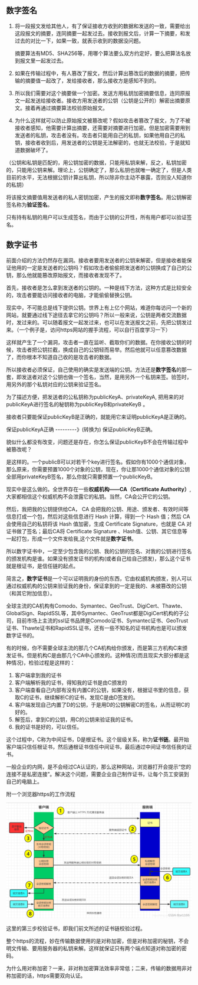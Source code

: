 ## 数字签名

1. 将一段报文发给其他人，有了保证接收方收到的数据和发送的一致，需要给出这段报文的摘要，连同摘要一起发过去。接收到报文后，计算一下摘要，和发过去的对比一下，如果一致，就表示收到的数据没问题。

   摘要算法有MD5、SHA256等，用哪个算法要么双方约定好，要么把算法名放到报文里一起发过去。

2. 如果在传输过程中，有人篡改了报文，然后计算出篡改后的数据的摘要，把传输的摘要值一起改了，发给接收者，那么接收方是感知不到的。

3. 所以我们需要对这个摘要做一个加密。发送方用私钥加密摘要信息，连同原报文一起发送给接收者。接收方用发送者的公钥（公钥是公开的）解密出摘要原文。接着再通过摘要算法校验原始报文。

4. 为什么这样就可以防止原始报文被篡改呢？假如攻击者篡改了报文，为了不被接收者感知，他需要计算出摘要，还需要对摘要进行加密。但是加密需要用到发送者的私钥，攻击者没有。攻击者只能用自己的私钥，如果他用自己的私钥，接收者收到后，用发送者的公钥是无法解密的，也就无法校验，于是就知道数据破坏了。

（公钥和私钥是匹配的，用公钥加密的数据，只能用私钥来解，反之，私钥加密的，只能用公钥来解。理论上，公钥确定了，那么私钥也就唯一确定了，但是人类目前的水平，无法根据公钥计算出私钥，所以除非你主动不暴露，否则没人知道你的私钥）

将该报文摘要值用发送者的私人密钥加密，产生的报文即称**数字签名**。用公钥解密签名称为**验证签名**。

只有持有私钥的用户可以生成签名，而由于公钥的公开性，所有用户都可以验证签名。



## 数字证书

前面介绍的方法仍然存在漏洞。接收者要用发送者的公钥来解密，但是接收者能保证他用的一定是发送者的公钥吗？假如攻击者偷偷把发送者的公钥换成了自己的公钥，那么他就能篡改原始报文，而接收者发现不了。

首先，接收者是怎么拿到发送者的公钥的。一种是线下方法，这种方式是比较安全的，攻击者要能访问接收者的电脑，才能偷偷替换公钥。

现实中，不可能总是线下提供公钥。世界上有上亿个网站，难道你每访问一个新的网站，就要通过线下途径去拿它的公钥吗？所以一般来说，公钥是两者交流数据时，发过来的。可以随着报文一起发过来，也可以在发送报文之前，先把公钥发过来。（一个例子是，访问https网站的握手流程，可以自行百度学习一下）

这样就产生了一个漏洞，攻击者一直在监听、截取你们的数据。在你接收公钥的时候，攻击者把公钥拦截，换成自己的公钥轻而易举。然后他就可以任意篡改数据了，而你根本不知道自己收的是攻击者的数据。

所以接收者必须保证，自己使用的确实是发送端的公钥。方法还是**数字签名**的那一套，即发送者对这个公钥也做一个签名，当然，是用另外一个私钥来签。验签时，用另外的那个私钥对应的公钥来验证签名。

为了描述方便，把发送者的公私钥称为publicKeyA、privateKeyA,  把用来的对publicKeyA进行签名的秘钥称为publicKeyB和privateKeyB 。

接收者只要能保证publicKeyB是正确的，就能用它来证明publicKeyA是正确的。

保证publicKeyA正确  ---------》(转换为)    保证publicKeyB正确。

貌似什么都没有改变，问题还是存在，你怎么保证publicKeyB不会在传输过程中被篡改呢？

是这样的。一个publicB可以对若干个key进行签名。假如你有1000个通信对象，那么原来，你需要预置1000个对象的公钥，现在，你让那1000个通信对象的公钥全部用privateKeyB签名，那么你就只需要预置一个publicKeyB。

现实中是这么做的。全世界存在一些**权威机构——CA（Certificate Authority）**, 大家都相信这个权威机构不会泄露它的私钥。当然，CA会公开它的公钥。

然后，我把我的公钥提供给CA， CA 会把我的公钥、用途、颁发者、有效时间等信息打成一个包，然后对这些信息进行 Hash 计算，得到一个 Hash 值；然后 CA 会使用自己的私钥将该 Hash 值加密，生成 Certificate Signature，也就是 CA 对证书做了签名；最后CA将 Certificate Signature 、Hash值、公钥、其它信息等一起打包，形成一个文件发给我,这个文件就是**数字证书**。

所以数字证书中，一定至少包含我的公钥、我的公钥的签名、对我的公钥进行签名的颁发机构是谁。如果没有颁发证书的机构(或者自己给自己颁发)，那么这个证书就是根证书，是信任链的起点。

简言之，**数字证书**是一个可以证明我的身份的东西，它由权威机构颁发，别人可以通过权威机构的公钥来验证我的身份，保证拿到的一定是我的、未被篡改的公钥（和其它附加信息）。

全球主流的CA机构有Comodo、Symantec、GeoTrust、DigiCert、Thawte、GlobalSign、RapidSSL等，其中Symantec、GeoTrust都是DigiCert机构的子公司，目前市场上主流的ssl证书品牌是Comodo证书、Symantec证书、GeoTrust证书、Thawte证书和RapidSSL证书，还有一些不知名的证书机构也是可以颁发数字证书的。

有的时候，你不需要全球主流的那几个CA机构给你颁发，而是第三方机构C来颁发证书。但是机构C是由那几个CA中心颁发的。这种情况(而且现实大部分都是这种情况)，检验过程是这样的：

1. 客户端拿到我的证书
2. 客户端解析我的证书，得知我的证书是由C颁发的
3. 客户端查看自己内部有没有内置C的公钥，如果没有，根据证书里的信息，获取C的证书，继续解析C的证书，发现C是由D签发的。
4. 客户端发现自己内置了D的公钥，于是用D的公钥解密C的签名，从而证明C的好的。
5. 解签后，拿到C的公钥，用C的公钥来验证我的证书。
6. 我的证书是好的，可以信任。

这个过程中，C称为中间证书，D是根证书。这个层级关系，称为**证书链**。最开始客户端只信任根证书，然后通根证书信任中间证书，最后通过中间证书信任我的证书。



一般企业的内网，是不会经过CA认证的，那么这种网站，浏览器打开会提示“您的连接不是私密连接”。解决这个问题，需要企业自己制作证书，让每个员工安装到自己的电脑上。



附一个浏览器https的工作流程

![img](_img/a96d9a0789ad460e943688b5d89f1ee0.png)

这里的第三步校验证书，即我们前文所述的证书链校验过程。

整个https的流程，妙在传输数据使用的是对称加密，但是对称加密的秘钥，不会明文传输、要用服务器的私钥来解。这样就保证只有两个端点知道对称加密的密码。

为什么用对称加密？一来，非对称加密算法效率非常低；二来，传输的数据用非对称加密的话，https需要双向认证。